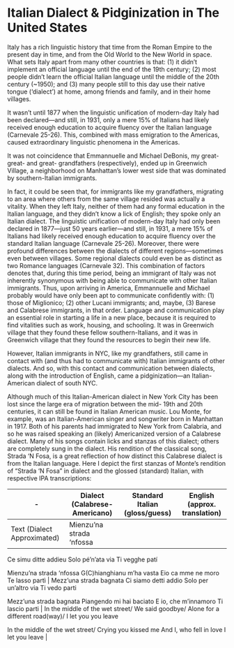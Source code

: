 # Italian Dialect & Pidginization in The United States

Italy has a rich linguistic history that time from the Roman Empire to the present day in time, and from the Old World to the New World in space. What sets Italy apart from many other countries is that: (1) it didn’t implement an official language until the end of the 19th century; (2) most people didn’t learn the official Italian language until the middle of the 20th century (~1950); and (3) many people still to this day use their native tongue (‘dialect’) at home, among friends and family, and in their home villages. 

It wasn’t until 1877 when the linguistic unification of modern-day Italy had been declared—and still, in 1931, only a mere 15% of Italians had likely received enough education to acquire fluency over the Italian language (Carnevale 25-26). This, combined with mass emigration to the Americas, caused extraordinary linguistic phenomena in the Americas. 

It was not coincidence that Emmannuelle and Michael DeBonis, my great-great- and great- grandfathers (respectively), ended up in Greenwich Village, a neighborhood on Manhattan’s lower west side that was dominated by southern-Italian immigrants.

In fact, it could be seen that, for immigrants like my grandfathers, migrating to an area where others from the same village resided was actually a vitality.	 When they left Italy, neither of them had any formal education in the Italian language, and they didn’t know a lick of English; they spoke only an Italian dialect. The linguistic unification of modern-day Italy had only been declared in 1877—just 50 years earlier—and still, in 1931, a mere 15% of Italians had likely received enough education to acquire fluency over the standard Italian language (Carnevale 25-26). Moreover, there were profound differences between the dialects of different regions—sometimes even between villages. Some regional dialects could even be as distinct as two Romance languages (Carnevale 32). This combination of factors denotes that, during this time period, being an immigrant of Italy was not inherently synonymous with being able to communicate with other Italian immigrants. Thus, upon arriving in America, Emmannuelle and Michael probably would have only been apt to communicate confidently with: (1) those of Miglionico; (2) other Lucani immigrants; and, maybe, (3) Barese and Calabrese immigrants, in that order. Language and communication play an essential role in starting a life in a new place, because it is required to find vitalities such as work, housing, and schooling. It was in Greenwich village that they found these fellow southern-Italians, and it was in Greenwich village that they found the resources to begin their new life.

However, Italian immigrants in NYC, like my grandfathers, still came in contact with (and thus had to communicate with) Italian immigrants of other dialects. And so, with this contact and communication between dialects, along with the introduction of English, came a pidginization—an Italian-American dialect of south NYC. 

Although much of this Italian-American dialect in New York City has been lost since the large era of migration between the mid- 19th and 20th centuries, it can still be found in Italian American music. Lou Monte, for example, was an Italian-American singer and songwriter born in Manhattan in 1917. Both of his parents had immigrated to New York from Calabria, and so he was raised speaking an (likely) Americanized version of a Calabrese dialect. Many of his songs contain licks and stanzas of this dialect; others are completely sung in the dialect. His rendition of the classical song, Strada ‘N Fosa, is a great reflection of how distinct this Calabrese dialect is from the Italian language. Here I depict the first stanzas of Monte’s rendition of “Strada ‘N Fosa” in dialect and the glossed (standard) Italian, with respective IPA transcriptions:

|  \-   | Dialect (Calabrese-Americano) | Standard Italian (gloss/guess) | English (approx. translation) |
| ----- | ----------------------------- | ------------------------------ | ----------------------------- |
| Text (Dialect Approximated) | Mienzu’na strada ‘nfossa
Ce simu ditte addieu
Solo pé’n’ata via
Ti vegghe patí



Mienzu’na strada ‘nfossa
G(C)hianghianu m’ha vasta
Eio ca mme ne moro
Te lasso partì | Mezz’una strada bagnata
Ci siamo detti addio 
Solo per un’altro via
Ti vedo parti



Mezz’una strada bagnata
Piangendo mi hai baciato
E io, che m’innamoro
Ti lascio parti | In the middle of the wet street/
We said goodbye/
Alone for a different road(way)/
I let you you leave

In the middle of the wet street/
Crying you kissed me
And I, who fell in love
I let you leave |